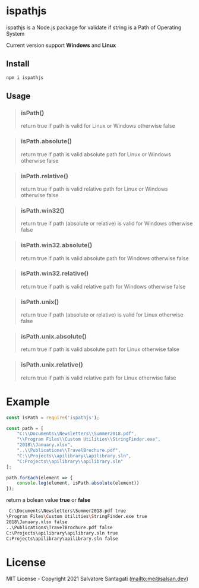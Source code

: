# ispathjs
ispathjs is a Node.js package for validate if string is a Path of Operating System

Current version support **Windows** and **Linux**

## Install

```bash
npm i ispathjs
```
## Usage

>### **isPath()**
>
>return true if path is valid for Linux or Windows otherwise false

>### **isPath.absolute()**
>
>return true if path is valid absolute path for Linux or Windows otherwise false

>### **isPath.relative()**
>
>return true if path is valid relative path for Linux or Windows otherwise false

>### **isPath.win32()**
>
>return true if path (absolute or relative) is valid for Windows otherwise false

>### **isPath.win32.absolute()**
>
>return true if path is valid absolute path for Windows otherwise false

>### **isPath.win32.relative()**
>
>return true if path is valid relative path for Windows otherwise false

>### **isPath.unix()**
>
>return true if path (absolute or relative) is valid for Linux otherwise false

>### **isPath.unix.absolute()**
>
>return true if path is valid absolute path for Linux otherwise false

>### **isPath.unix.relative()**
>
>return true if path is valid relative path for Linux otherwise false




# Example

```js
const isPath = require('ispathjs');

const path = [
    "C:\\Documents\\Newsletters\\Summer2018.pdf",
    "\\Program Files\\Custom Utilities\\StringFinder.exe",
    "2018\\January.xlsx",
    "..\\Publications\\TravelBrochure.pdf",
    "C:\\Projects\\apilibrary\\apilibrary.sln",
    "C:Projects\\apilibrary\\apilibrary.sln"
];

path.forEach(element => {
    console.log(element, isPath.absolute(element))
});

```

return a bolean value **true** or **false**

```bash
 C:\Documents\Newsletters\Summer2018.pdf true
\Program Files\Custom Utilities\StringFinder.exe true
2018\January.xlsx false
..\Publications\TravelBrochure.pdf false
C:\Projects\apilibrary\apilibrary.sln true
C:Projects\apilibrary\apilibrary.sln false
```
# License

MIT License - Copyright 2021 Salvatore Santagati (<mailto:me@salsan.dev>)
